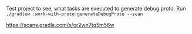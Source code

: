 Test project to see, what tasks are executed to generate debug proto.
Run `./gradlew :work-with-proto:generateDebugProto --scan`

https://scans.gradle.com/s/or2wn7tq5m56w
